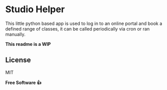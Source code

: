 # Studio Helper

This little python based app is used to log in to an online portal and book a defined range of classes, it can be called periodically via cron or ran manually.

**This readme is a WIP**

License
----

MIT


**Free Software 👍**
